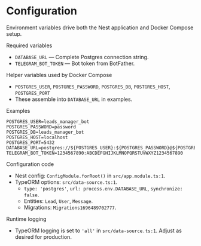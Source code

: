 # Configuration

Environment variables drive both the Nest application and Docker Compose setup.

Required variables

- `DATABASE_URL` — Complete Postgres connection string.
- `TELEGRAM_BOT_TOKEN` — Bot token from BotFather.

Helper variables used by Docker Compose

- `POSTGRES_USER`, `POSTGRES_PASSWORD`, `POSTGRES_DB`, `POSTGRES_HOST`, `POSTGRES_PORT`
- These assemble into `DATABASE_URL` in examples.

Examples

```
POSTGRES_USER=leads_manager_bot
POSTGRES_PASSWORD=password
POSTGRES_DB=leads_manager_bot
POSTGRES_HOST=localhost
POSTGRES_PORT=5432
DATABASE_URL=postgres://${POSTGRES_USER}:${POSTGRES_PASSWORD}@${POSTGRES_HOST}:${POSTGRES_PORT}/${POSTGRES_DB}
TELEGRAM_BOT_TOKEN=1234567890:ABCDEFGHIJKLMNOPQRSTUVWXYZ1234567890
```

Configuration code

- Nest config: `ConfigModule.forRoot()` in `src/app.module.ts:1`.
- TypeORM options: `src/data-source.ts:1`.
  - `type: 'postgres'`, `url: process.env.DATABASE_URL`, `synchronize: false`.
  - Entities: `Lead`, `User`, `Message`.
  - Migrations: `Migrations1696489702777`.

Runtime logging

- TypeORM logging is set to `'all'` in `src/data-source.ts:1`. Adjust as desired for production.

